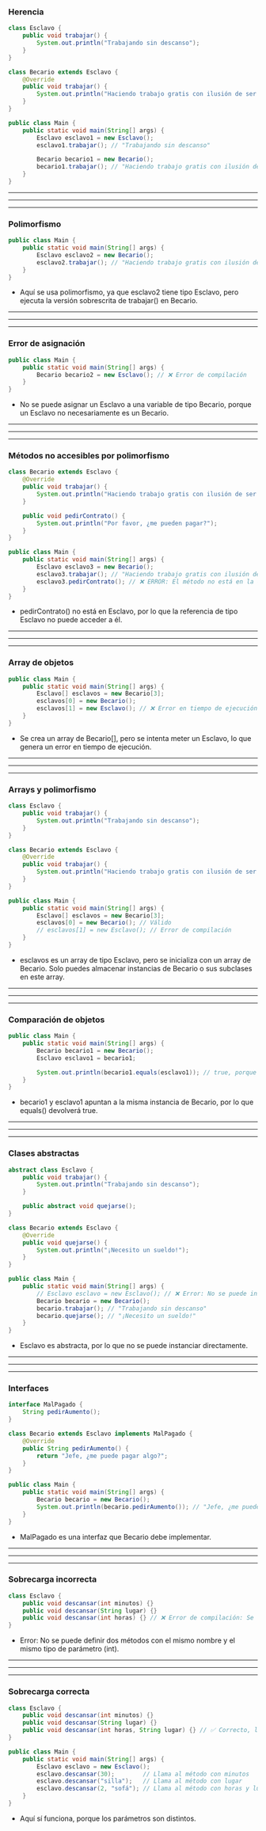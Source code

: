 ### Herencia

```java
class Esclavo {
    public void trabajar() {
        System.out.println("Trabajando sin descanso");
    }
}

class Becario extends Esclavo {
    @Override
    public void trabajar() {
        System.out.println("Haciendo trabajo gratis con ilusión de ser feliz");
    }
}

public class Main {
    public static void main(String[] args) {
        Esclavo esclavo1 = new Esclavo();
        esclavo1.trabajar(); // "Trabajando sin descanso"

        Becario becario1 = new Becario();
        becario1.trabajar(); // "Haciendo trabajo gratis con ilusión de ser feliz"
    }
}
```

---

---

---

### Polimorfismo

```java
public class Main {
    public static void main(String[] args) {
        Esclavo esclavo2 = new Becario();
        esclavo2.trabajar(); // "Haciendo trabajo gratis con ilusión de ser feliz" (Ejemplo de polimorfismo)
    }
}
```

- Aquí se usa polimorfismo, ya que esclavo2 tiene tipo Esclavo, pero ejecuta la versión sobrescrita de trabajar() en Becario.

---

---

---

### Error de asignación

```java
public class Main {
    public static void main(String[] args) {
        Becario becario2 = new Esclavo(); // ❌ Error de compilación
    }
}
```

- No se puede asignar un Esclavo a una variable de tipo Becario, porque un Esclavo no necesariamente es un Becario.

---

---

---

### Métodos no accesibles por polimorfismo

```java
class Becario extends Esclavo {
    @Override
    public void trabajar() {
        System.out.println("Haciendo trabajo gratis con ilusión de ser feliz");
    }

    public void pedirContrato() {
        System.out.println("Por favor, ¿me pueden pagar?");
    }
}

public class Main {
    public static void main(String[] args) {
        Esclavo esclavo3 = new Becario();
        esclavo3.trabajar(); // "Haciendo trabajo gratis con ilusión de ser felices"
        esclavo3.pedirContrato(); // ❌ ERROR: El método no está en la clase Esclavo
    }
}
```

- pedirContrato() no está en Esclavo, por lo que la referencia de tipo Esclavo no puede acceder a él.

---

---

---

### Array de objetos

```java
public class Main {
    public static void main(String[] args) {
        Esclavo[] esclavos = new Becario[3];
        esclavos[0] = new Becario();
        esclavos[1] = new Esclavo(); // ❌ Error en tiempo de ejecución
    }
}
```

- Se crea un array de Becario[], pero se intenta meter un Esclavo, lo que genera un error en tiempo de ejecución.

---

---

---

### Arrays y polimorfismo

```java
class Esclavo {
    public void trabajar() {
        System.out.println("Trabajando sin descanso");
    }
}

class Becario extends Esclavo {
    @Override
    public void trabajar() {
        System.out.println("Haciendo trabajo gratis con ilusión de ser feliz");
    }
}

public class Main {
    public static void main(String[] args) {
        Esclavo[] esclavos = new Becario[3];
        esclavos[0] = new Becario(); // Válido
        // esclavos[1] = new Esclavo(); // Error de compilación
    }
}
```

- esclavos es un array de tipo Esclavo, pero se inicializa con un array de Becario. Solo puedes almacenar instancias de Becario o sus subclases en este array.

---

---

---

### Comparación de objetos

```java
public class Main {
    public static void main(String[] args) {
        Becario becario1 = new Becario();
        Esclavo esclavo1 = becario1;

        System.out.println(becario1.equals(esclavo1)); // true, porque apuntan al mismo objeto
    }
}
```

- becario1 y esclavo1 apuntan a la misma instancia de Becario, por lo que equals() devolverá true.

---

---

---

### Clases abstractas

```java
abstract class Esclavo {
    public void trabajar() {
        System.out.println("Trabajando sin descanso");
    }

    public abstract void quejarse();
}

class Becario extends Esclavo {
    @Override
    public void quejarse() {
        System.out.println("¡Necesito un sueldo!");
    }
}

public class Main {
    public static void main(String[] args) {
        // Esclavo esclavo = new Esclavo(); // ❌ Error: No se puede instanciar una clase abstracta
        Becario becario = new Becario();
        becario.trabajar(); // "Trabajando sin descanso"
        becario.quejarse(); // "¡Necesito un sueldo!"
    }
}
```

- Esclavo es abstracta, por lo que no se puede instanciar directamente.

---

---

---

### Interfaces

```java
interface MalPagado {
    String pedirAumento();
}

class Becario extends Esclavo implements MalPagado {
    @Override
    public String pedirAumento() {
        return "Jefe, ¿me puede pagar algo?";
    }
}

public class Main {
    public static void main(String[] args) {
        Becario becario = new Becario();
        System.out.println(becario.pedirAumento()); // "Jefe, ¿me puede pagar algo?"
    }
}

```

- MalPagado es una interfaz que Becario debe implementar.

---

---

---

### Sobrecarga incorrecta

```java
class Esclavo {
    public void descansar(int minutos) {}
    public void descansar(String lugar) {}
    public void descansar(int horas) {} // ❌ Error de compilación: Se repite el tipo de parámetro
}
```

- Error: No se puede definir dos métodos con el mismo nombre y el mismo tipo de parámetro (int).

---

---

---

### Sobrecarga correcta

```java
class Esclavo {
    public void descansar(int minutos) {}
    public void descansar(String lugar) {}
    public void descansar(int horas, String lugar) {} // ✅ Correcto, los parámetros son diferentes
}

public class Main {
    public static void main(String[] args) {
        Esclavo esclavo = new Esclavo();
        esclavo.descansar(30);        // Llama al método con minutos
        esclavo.descansar("silla");   // Llama al método con lugar
        esclavo.descansar(2, "sofá"); // Llama al método con horas y lugar
    }
}
```

- Aquí sí funciona, porque los parámetros son distintos.
